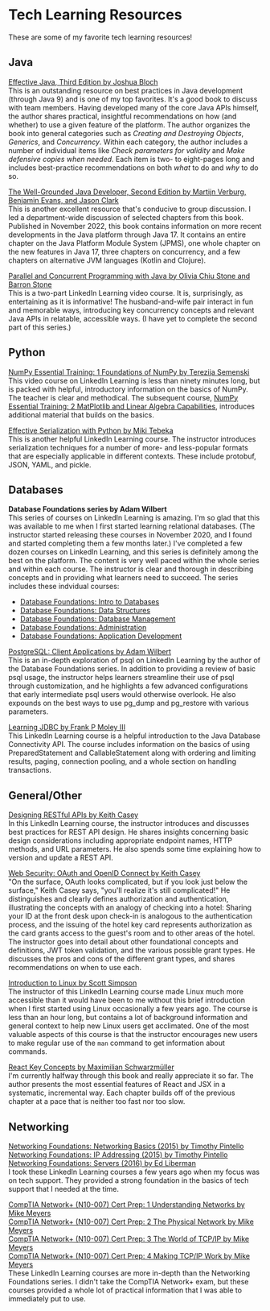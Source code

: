 # Tech Learning Resources
These are some of my favorite tech learning resources!

## Java
[Effective Java, Third Edition by Joshua Bloch](https://learning.oreilly.com/library/view/-/9780134686097/)   
This is an outstanding resource on best practices in Java development (through Java 9) and is one of my top favorites. It's a good book to discuss with team members. Having developed many of the core Java APIs himself, the author shares practical, insightful recommendations on how (and whether) to use a given feature of the platform. The author organizes the book into general categories such as _Creating and Destroying Objects_, _Generics_, and _Concurrency_. Within each category, the author includes a number of individual items like _Check parameters for validity_ and _Make defensive copies when needed_. Each item is two- to eight-pages long and includes best-practice recommendations on both _what_ to do and _why_ to do so.   

[The Well-Grounded Java Developer, Second Edition by Martijn Verburg, Benjamin Evans, and Jason Clark](https://learning.oreilly.com/library/view/the-well-grounded-java/9781617298875/)   
This is another excellent resource that's conducive to group discussion. I led a department-wide discussion of selected chapters from this book. Published in November 2022, this book contains information on more recent developments in the Java platform through Java 17. It contains an entire chapter on the Java Platform Module System (JPMS), one whole chapter on the new features in Java 17, three chapters on concurrency, and a few chapters on alternative JVM languages (Kotlin and Clojure).

[Parallel and Concurrent Programming with Java by Olivia Chiu Stone and Barron Stone](https://www.linkedin.com/learning/parallel-and-concurrent-programming-with-java-1)   
This is a two-part LinkedIn Learning video course. It is, surprisingly, as entertaining as it is informative! The husband-and-wife pair interact in fun and memorable ways, introducing key concurrency concepts and relevant Java APIs in relatable, accessible ways. (I have yet to complete the second part of this series.)

## Python
[NumPy Essential Training: 1 Foundations of NumPy by Terezija Semenski](https://www.linkedin.com/learning/numpy-essential-training-1-foundations-of-numpy)   
This video course on LinkedIn Learning is less than ninety minutes long, but is packed with helpful, introductory information on the basics of NumPy. The teacher is clear and methodical. The subsequent course, [NumPy Essential Training: 2 MatPlotlib and Linear Algebra Capabilities](https://www.linkedin.com/learning/numpy-essential-training-2-matplotlib-and-linear-algebra-capabilities), introduces additional material that builds on the basics.

[Effective Serialization with Python by Miki Tebeka](https://www.linkedin.com/learning/effective-serialization-with-python)   
This is another helpful LinkedIn Learning course. The instructor introduces serialization techniques for a number of more- and less-popular formats that are especially applicable in different contexts. These include protobuf, JSON, YAML, and pickle.   

## Databases
**Database Foundations series by Adam Wilbert**   
This series of courses on LinkedIn Learning is amazing. I'm so glad that this was available to me when I first started learning relational databases. (The instructor started releasing these courses in November 2020, and I found and started completing them a few months later.) I've completed a few dozen courses on LinkedIn Learning, and this series is definitely among the best on the platform. The content is very well paced within the whole series and within each course. The instructor is clear and thorough in describing concepts and in providing what learners need to succeed. The series includes these indvidual courses:
- [Database Foundations: Intro to Databases](https://www.linkedin.com/learning/database-foundations-intro-to-databases)
- [Database Foundations: Data Structures](https://www.linkedin.com/learning/database-foundations-data-structures)
- [Database Foundations: Database Management](https://www.linkedin.com/learning/database-foundations-database-management)
- [Database Foundations: Administration](https://www.linkedin.com/learning/database-foundations-administration-8375189)
- [Database Foundations: Application Development](https://www.linkedin.com/learning/database-foundations-application-development)   

[PostgreSQL: Client Applications by Adam Wilbert](https://www.linkedin.com/learning/postgresql-client-applications/work-with-postgresql-on-the-command-line)   
This is an in-depth exploration of psql on LinkedIn Learning by the author of the Database Foundations series. In addition to providing a review of basic psql usage, the instructor helps learners streamline their use of psql through customization, and he highlights a few advanced configurations that early intermediate psql users would otherwise overlook. He also expounds on the best ways to use pg_dump and pg_restore with various parameters.

[Learning JDBC by Frank P Moley III](https://www.linkedin.com/learning/learning-jdbc)   
This LinkedIn Learning course is a helpful introduction to the Java Database Connectivity API. The course includes information on the basics of using PreparedStatement and CallableStatement along with ordering and limiting results, paging, connection pooling, and a whole section on handling transactions.

## General/Other
[Designing RESTful APIs by Keith Casey](https://www.linkedin.com/learning/designing-restful-apis)   
In this LinkedIn Learning course, the instructor introduces and discusses best practices for REST API design. He shares insights concerning basic design considerations including appropriate endpoint names, HTTP methods, and URL parameters. He also spends some time explaining how to version and update a REST API.   

[Web Security: OAuth and OpenID Connect by Keith Casey](https://www.linkedin.com/learning/web-security-oauth-and-openid-connect-2)   
"On the surface, OAuth looks complicated, but if you look just below the surface," Keith Casey says, "you'll realize it's still complicated!" He distinguishes and clearly defines authorization and authentication, illustrating the concepts with an analogy of checking into a hotel: Sharing your ID at the front desk upon check-in is analogous to the authentication process, and the issuing of the hotel key card represents authorization as the card grants access to the guest's room and to other areas of the hotel. The instructor goes into detail about other foundational concepts and definitions, JWT token validation, and the various possible grant types. He discusses the pros and cons of the different grant types, and shares recommendations on when to use each.   

[Introduction to Linux by Scott Simpson](https://www.linkedin.com/learning/introduction-to-linux)   
The instructor of this LinkedIn Learning course made Linux much more accessible than it would have been to me without this brief introduction when I first started using Linux occasionally a few years ago. The course is less than an hour long, but contains a lot of background information and general context to help new Linux users get acclimated. One of the most valuable aspects of this course is that the instructor encourages new users to make regular use of the `man` command to get information about commands.

[React Key Concepts by Maximilian Schwarzmüller](https://learning.oreilly.com/library/view/react-key-concepts/9781803234502/)   
I'm currently halfway through this book and really appreciate it so far. The author presents the most essential features of React and JSX in a systematic, incremental way. Each chapter builds off of the previous chapter at a pace that is neither too fast nor too slow.

## Networking
[Networking Foundations: Networking Basics (2015) by Timothy Pintello](https://www.linkedin.com/learning/networking-foundations-networking-basics-2015)   
[Networking Foundations: IP Addressing (2015) by Timothy Pintello](https://www.linkedin.com/learning/networking-foundations-ip-addressing-2015)   
[Networking Foundations: Servers (2016) by Ed Liberman](https://www.linkedin.com/learning/networking-foundations-servers-2016)   
I took these LinkedIn Learning courses a few years ago when my focus was on tech support. They provided a strong foundation in the basics of tech support that I needed at the time.   

[CompTIA Network+ (N10-007) Cert Prep: 1 Understanding Networks by Mike Meyers](https://www.linkedin.com/learning/comptia-network-plus-n10-007-cert-prep-1-understanding-networks)   
[CompTIA Network+ (N10-007) Cert Prep: 2 The Physical Network by Mike Meyers](https://www.linkedin.com/learning/comptia-network-plus-n10-007-cert-prep-2-the-physical-network)   
[CompTIA Network+ (N10-007) Cert Prep: 3 The World of TCP/IP by Mike Meyers](https://www.linkedin.com/learning/comptia-network-plus-n10-007-cert-prep-3-the-world-of-tcp-ip)   
[CompTIA Network+ (N10-007) Cert Prep: 4 Making TCP/IP Work by Mike Meyers](https://www.linkedin.com/learning/comptia-network-plus-n10-007-cert-prep-4-making-tcp-ip-work)   
These LinkedIn Learning courses are more in-depth than the Networking Foundations series. I didn't take the CompTIA Network+ exam, but these courses provided a whole lot of practical information that I was able to immediately put to use.
